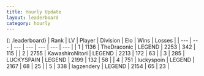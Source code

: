 ```yaml
---
title: Hourly Update
layout: leaderboard
category: hourly
---
```


{: .leaderboard}
| Rank | LV | Player | Division | Elo | Wins | Losses |
| --- | --- | --- | --- | --- | --- | --- |
| <span data-change="0">1</span> | 1136 | <span title="ID: 544310">TheDraconic</span> | LEGEND | <span data-change="0">2253</span> | <span data-change="0">342</span> | <span data-change="0">115</span> |
| <span data-change="0">2</span> | 2755 | <span title="ID: 164871">KawashiroNitori</span> | LEGEND | <span data-change="0">2213</span> | <span data-change="0">172</span> | <span data-change="0">63</span> |
| <span data-change="0">3</span> | 285 | <span title="ID: 623829">LUCKYSPAIN</span> | LEGEND | <span data-change="0">2199</span> | <span data-change="0">132</span> | <span data-change="0">58</span> |
| <span data-change="0">4</span> | 751 | <span title="ID: 512212">luckyspoin</span> | LEGEND | <span data-change="0">2167</span> | <span data-change="0">68</span> | <span data-change="0">25</span> |
| <span data-change="0">5</span> | 338 | <span title="ID: 628282">lagzendery</span> | LEGEND | <span data-change="0">2154</span> | <span data-change="0">65</span> | <span data-change="0">23</span> |